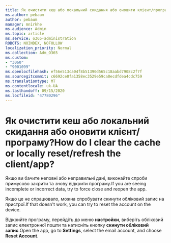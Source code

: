 ```yaml
---
title: Як очистити кеш або локальний скидання або оновити клієнт/програму?
ms.author: pebaum
author: pebaum
manager: mnirkhe
ms.audience: Admin
ms.topic: article
ms.service: o365-administration
ROBOTS: NOINDEX, NOFOLLOW
localization_priority: Normal
ms.collection: Adm_O365
ms.custom:
- "3060"
- "9001099"
ms.openlocfilehash: ef56e513ca04f8b51390d565c18aabd7908c2f7f
ms.sourcegitcommit: c6692ce0fa1358ec3529e59ca0ecdfdea4cdc759
ms.translationtype: MT
ms.contentlocale: uk-UA
ms.lasthandoff: 09/15/2020
ms.locfileid: "47780296"
---
```

# <a name="how-do-i-clear-the-cache-or-locally-resetrefresh-the-clientapp"></a><span data-ttu-id="b3f02-102">Як очистити кеш або локальний скидання або оновити клієнт/програму?</span><span class="sxs-lookup"><span data-stu-id="b3f02-102">How do I clear the cache or locally reset/refresh the client/app?</span></span>

<span data-ttu-id="b3f02-103">Якщо ви бачите неповні або неправильні дані, виконайте спроби примусово закрити та знову відкрити програму.</span><span class="sxs-lookup"><span data-stu-id="b3f02-103">If you are seeing incomplete or incorrect data, try to force close and reopen the app.</span></span>  

<span data-ttu-id="b3f02-104">Якщо це не спрацювало, можна спробувати скинути обліковий запис на пристрої.</span><span class="sxs-lookup"><span data-stu-id="b3f02-104">If that doesn't work, you can try to reset the account on the device.</span></span>
 
<span data-ttu-id="b3f02-105">Відкрийте програму, перейдіть до меню **настройки**, виберіть обліковий запис електронної пошти та натисніть кнопку **скинути обліковий запис**.</span><span class="sxs-lookup"><span data-stu-id="b3f02-105">Open the app, go to **Settings**, select the email account, and choose **Reset Account**.</span></span>